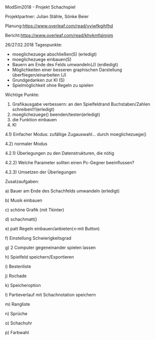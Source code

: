 ModSim2018 - Projekt
Schachspiel

Projektpartner: Julian Stähle, Sönke Beier

Planung:https://www.overleaf.com/read/vvjwfkgjhfhd

Bericht:https://www.overleaf.com/read/khvkmfqjnnjm

26/27.02.2018 Tagespunkte:
- moeglichezuege abschließen(S) (erledigt)
- moeglichezuege einbauen(S)
- Bauern am Ende des Felds umwandeln(J) (erdledigt)
- Möglichkeiten einer besseren graphischen Darstellung überfliegen/einarbeiten (J) 
- Grundgedanken zur KI (S)
- Spielmöglichkeit ohne Regeln zu spielen

Wichtige Punkte:
1) Grafikausgabe verbessern: an den Spielfeldrand Buchstaben/Zahlen schreiben!!!(erledigt)
2) moeglichezuege() beenden/testen(erledigt)
3) die Funktion einbauen
4) KI

4.1) Einfacher Modus: zufällige Zugauswahl... durch moeglichezuege()

4.2) normaler Modus 

4.2.1) Überlegungen zu den Datenstrukturen, die nötig 

4.2.2) Welche Parameter sollten einen Pc-Gegner beeinflussen?

4.2.3) Umsetzen der Überlegungen


Zusatzaufgaben:

a) Bauer am Ende des Schachfelds umwandeln (erledigt)

b) Musik einbauen

c) schöne Grafik (mit Tkinter)

d) schachmatt()

e) patt Regeln einbauen/anbieten(<-mit Button)

f) Einstellung Schwierigkeitsgrad

g) 2 Computer gegeneinander spielen lassen

h) Spielfeld speichern/Exportieren

i) Bestenliste

j) Rochade 

k) Speicheroption

l) Partieverlauf mit Schachnotation speichern

m) Rangliste

n) Sprüche 

o) Schachuhr

p) Farbwahl
